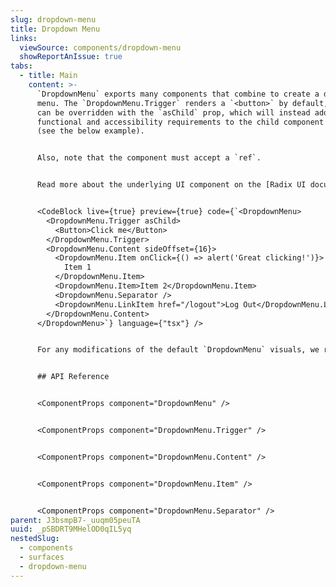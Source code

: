 ```yaml
---
slug: dropdown-menu
title: Dropdown Menu
links:
  viewSource: components/dropdown-menu
  showReportAnIssue: true
tabs:
  - title: Main
    content: >-
      `DropdownMenu` exports many components that combine to create a dropdown
      menu. The `DropdownMenu.Trigger` renders a `<button>` by default, but this
      can be overridden with the `asChild` prop, which will instead add all the
      functional and accessibility requirements to the child component instead
      (see the below example).


      Also, note that the component must accept a `ref`.


      Read more about the underlying UI component on the [Radix UI documentation site](https://radix-ui.com/primitives/docs/components/dropdown-menu).


      <CodeBlock live={true} preview={true} code={`<DropdownMenu>
        <DropdownMenu.Trigger asChild>
          <Button>Click me</Button>
        </DropdownMenu.Trigger>
        <DropdownMenu.Content sideOffset={16}>
          <DropdownMenu.Item onClick={() => alert('Great clicking!')}>
            Item 1
          </DropdownMenu.Item>
          <DropdownMenu.Item>Item 2</DropdownMenu.Item>
          <DropdownMenu.Separator />
          <DropdownMenu.LinkItem href="/logout">Log Out</DropdownMenu.LinkItem>
        </DropdownMenu.Content>
      </DropdownMenu>`} language={"tsx"} />


      For any modifications of the default `DropdownMenu` visuals, we recommend utilising the Radix UI DropdownMenu component directly. You will need to wrap each exported component within a `styled()` function to enable the `css` prop.


      ## API Reference


      <ComponentProps component="DropdownMenu" />


      <ComponentProps component="DropdownMenu.Trigger" />


      <ComponentProps component="DropdownMenu.Content" />


      <ComponentProps component="DropdownMenu.Item" />


      <ComponentProps component="DropdownMenu.Separator" />
parent: J3bsmpB7-_uuqm05peuTA
uuid: _pSBDRT9MHelOD0qIL5yq
nestedSlug:
  - components
  - surfaces
  - dropdown-menu
---
```

